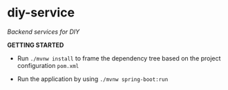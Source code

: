 # diy-service
*Backend services for DIY*


**GETTING STARTED**
* Run `./mvnw install` to frame the dependency tree based on the project configuration `pom.xml`

* Run the application by using `./mvnw spring-boot:run`